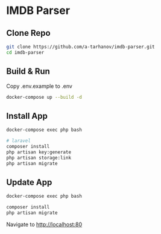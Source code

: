 # IMDB Parser

## Clone Repo

```bash
git clone https://github.com/a-tarhanov/imdb-parser.git
cd imdb-parser
```

## Build & Run

Copy .env.example to .env

```bash
docker-compose up --build -d
```

## Install App

```bash
docker-compose exec php bash

# laravel 
composer install
php artisan key:generate
php artisan storage:link
php artisan migrate
```

## Update App

```bash
docker-compose exec php bash

composer install
php artisan migrate
```

Navigate to [http://localhost:80](http://localhost:80)
